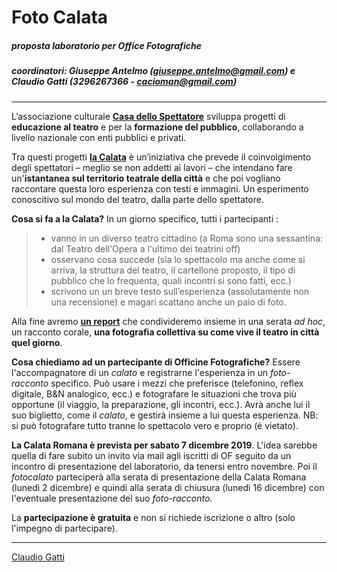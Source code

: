 # Foto Calata  
##### proposta laboratorio per Office Fotografiche  
##### coordinatori: Giuseppe Antelmo (giuseppe.antelmo@gmail.com) e Claudio Gatti (3296267366 - cacioman@gmail.com)  

---  

L’associazione culturale [**Casa dello Spettatore**](https://www.casadellospettatore.it/) sviluppa progetti di **educazione al teatro** e per la **formazione del pubblico**, collaborando a livello nazionale con enti pubblici e privati.  

Tra questi progetti [**la Calata**](https://www.casadellospettatore.it/2018/10/19/la-calata-ii-edizione/) è un’iniziativa che prevede il coinvolgimento degli spettatori – meglio se non addetti ai lavori – che intendano fare un'**istantanea sul territorio teatrale della città** e che poi vogliano raccontare questa loro esperienza con testi e immagini. Un esperimento conoscitivo sul mondo del teatro, dalla parte dello spettatore.   

**Cosa si fa a la Calata?** In un giorno specifico, tutti i partecipanti :  
>- vanno in un diverso teatro cittadino (a Roma sono una sessantina: dal Teatro dell'Opera a l'ultimo dei teatrini off)  
>- osservano cosa succede (sia lo spettacolo ma anche come  si arriva, la struttura del teatro, il cartellone proposto, il tipo di pubblico che lo frequenta, quali incontri si sono fatti, ecc.) 
>- scrivono un un breve testo sull’esperienza (assolutamente non una recensione) e magari scattano anche un paio di foto.  

Alla fine avremo [**un report**](https://www.casadellospettatore.it/wp-content/uploads/2019/05/LA-CALATA-2018-ROMA.pdf) che condivideremo insieme in una serata *ad hoc*, un racconto corale, **una fotografia collettiva su come vive il teatro in città quel giorno**.  

**Cosa chiediamo ad un partecipante di Officine Fotografiche?** Essere l'accompagnatore di un *calato* e registrarne l'esperienza in un *foto-racconto* specifico. Può usare i mezzi che preferisce (telefonino, reflex digitale, B&N analogico, ecc.) e fotografare le situazioni che trova più opportune (il viaggio, la preparazione, gli incontri, ecc.). Avrà anche lui il suo biglietto, come il *calato*, e gestirà insieme a lui questa esperienza. NB: si può fotografare tutto tranne lo spettacolo vero e proprio (è vietato).   

**La Calata Romana è prevista per sabato 7 dicembre 2019**. L'idea sarebbe quella di fare subito un invito via mail agli iscritti di OF seguito da un incontro di presentazione del laboratorio, da tenersi entro novembre. Poi il *fotocalato* parteciperà alla serata di presentazione della Calata Romana (lunedì 2 dicembre) e quindi alla serata di chiusura (lunedì 16 dicembre) con l'eventuale presentazione del suo *foto-racconto*.  

La **partecipazione è gratuita** e non si richiede iscrizione o altro (solo l'impegno di partecipare).  
 
---  
[Claudio Gatti](/aboutme.md)  